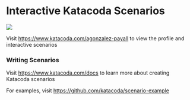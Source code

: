 # Interactive Katacoda Scenarios

[![](http://shields.katacoda.com/katacoda/agonzalez-payall/count.svg)](https://www.katacoda.com/agonzalez-payall "Get your profile on Katacoda.com")

Visit https://www.katacoda.com/agonzalez-payall to view the profile and interactive scenarios

### Writing Scenarios
Visit https://www.katacoda.com/docs to learn more about creating Katacoda scenarios

For examples, visit https://github.com/katacoda/scenario-example

